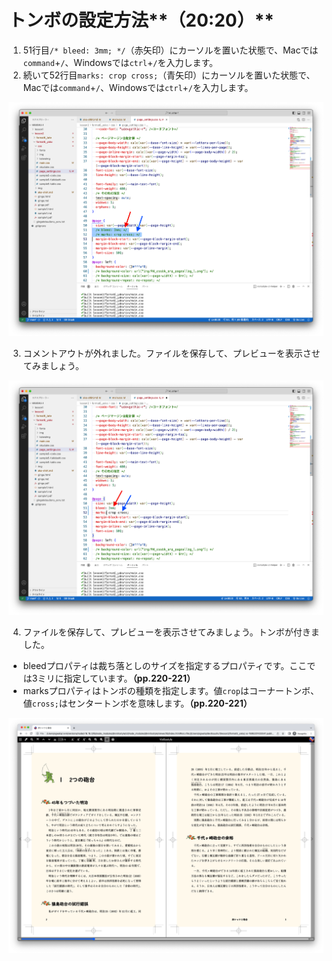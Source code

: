# トンボの設定方法**（20:20）**

1. 51行目`/* bleed: 3mm; */`（赤矢印）にカーソルを置いた状態で、Macでは`command`+`/`、Windowsでは`ctrl`+`/`を入力します。
2. 続いて52行目`marks: crop cross;`（青矢印）にカーソルを置いた状態で、Macでは`command`+`/`、Windowsでは`ctrl`+`/`を入力します。

![](/images/4-create-your-book-in-vivliostyle-2/3-how-to-add-trim-marks/4-3-1.png)

3. コメントアウトが外れました。ファイルを保存して、プレビューを表示させてみましょう。

![](/images/4-create-your-book-in-vivliostyle-2/3-how-to-add-trim-marks/4-3-2.png)

4. ファイルを保存して、プレビューを表示させてみましょう。トンボが付きました。
  - bleedプロパティは裁ち落としのサイズを指定するプロパティです。ここでは3ミリに指定しています。**（pp.220-221）**
  - marksプロパティはトンボの種類を指定します。値`crop`はコーナートンボ、値`cross;`はセンタートンボを意味します。**（pp.220-221）**

![](/images/4-create-your-book-in-vivliostyle-2/3-how-to-add-trim-marks/4-3-3.png)


